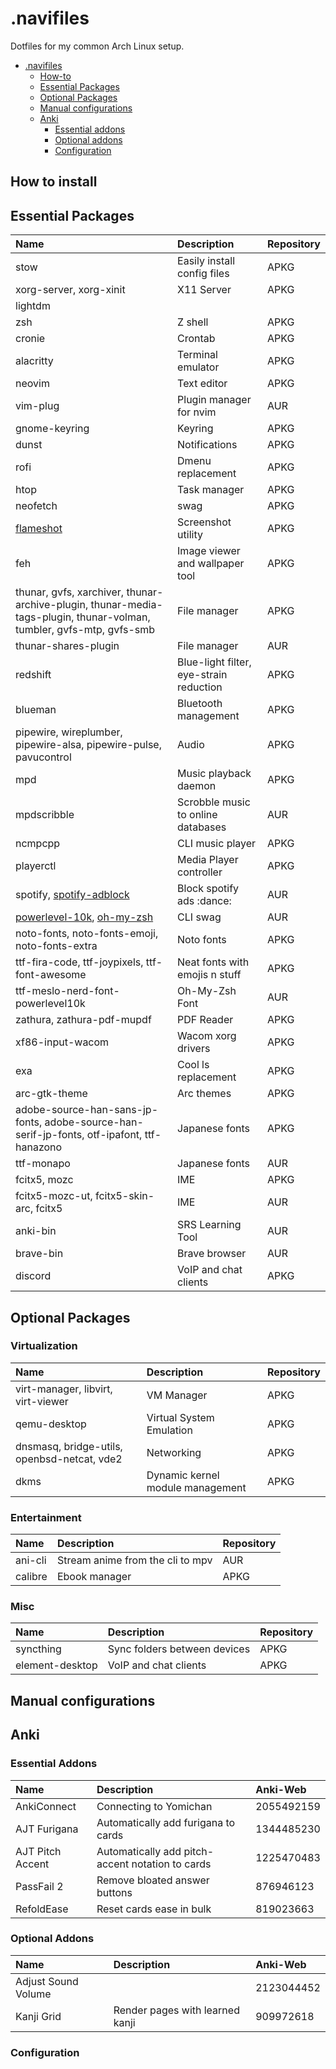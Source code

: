 # .navifiles
Dotfiles for my common Arch Linux setup.

- [.navifiles](#.navifiles)
  - [How-to](#how-to-install)
  - [Essential Packages](#essential-packages)
  - [Optional Packages](#optional-packages)
  - [Manual configurations](#manual-configurations)
  - [Anki](#anki)
    - [Essential addons](#essential-addons)
    - [Optional addons](#optional-addons)
    - [Configuration](#configuration)

## How to install

## Essential Packages
| Name			 | Description			  | Repository	  |
| :--------------------- | :----------------------------- | :-------------|
| stow | Easily install config files | APKG |
| xorg-server, xorg-xinit | X11 Server | APKG |
| lightdm
| zsh | Z shell | APKG |
| cronie | Crontab | APKG |
| alacritty | Terminal emulator | APKG |
| neovim | Text editor | APKG |
| vim-plug | Plugin manager for nvim | AUR |
| gnome-keyring | Keyring | APKG |
| dunst | Notifications | APKG |
| rofi | Dmenu replacement | APKG |
| htop | Task manager | APKG |
| neofetch | swag | APKG |
| [flameshot](https://github.com/flameshot-org/flameshot) | Screenshot utility | APKG | 
| feh | Image viewer and wallpaper tool | APKG |
| thunar, gvfs, xarchiver, thunar-archive-plugin, thunar-media-tags-plugin, thunar-volman, tumbler, gvfs-mtp, gvfs-smb | File manager | APKG |
| thunar-shares-plugin | File manager | AUR |
| redshift | Blue-light filter, eye-strain reduction | APKG |
| blueman | Bluetooth management | APKG |
| pipewire, wireplumber, pipewire-alsa, pipewire-pulse, pavucontrol | Audio | APKG |
| mpd	| Music playback daemon | APKG |
| mpdscribble | Scrobble music to online databases | AUR |
| ncmpcpp | CLI music player | APKG |
| playerctl | Media Player controller | APKG |
| spotify, [spotify-adblock](https://github.com/abba23/spotify-adblock-linux)| Block spotify ads :dance:| AUR |
| [powerlevel-10k](https://github.com/romkatv/powerlevel10k), [oh-my-zsh](https://github.com/ohmyzsh/ohmyzsh/) | CLI swag | AUR |
| noto-fonts, noto-fonts-emoji, noto-fonts-extra | Noto fonts | APKG |
| ttf-fira-code, ttf-joypixels, ttf-font-awesome | Neat fonts with emojis n stuff | APKG |
| ttf-meslo-nerd-font-powerlevel10k | Oh-My-Zsh Font | AUR |
| zathura, zathura-pdf-mupdf | PDF Reader | APKG |
| xf86-input-wacom | Wacom xorg drivers | APKG |
| exa | Cool ls replacement | APKG |
| arc-gtk-theme | Arc themes | APKG |
| adobe-source-han-sans-jp-fonts, adobe-source-han-serif-jp-fonts, otf-ipafont, ttf-hanazono | Japanese fonts | APKG |
| ttf-monapo | Japanese fonts | AUR |
| fcitx5, mozc | IME | APKG |
| fcitx5-mozc-ut, fcitx5-skin-arc, fcitx5 | IME | AUR |
| anki-bin | SRS Learning Tool | AUR |
| brave-bin | Brave browser | AUR |
| discord | VoIP and chat clients | APKG |

## Optional Packages

### Virtualization
| Name			| Description		| Repository	|
| :---------------------| :---------------------| :-------------|
| virt-manager, libvirt, virt-viewer | VM Manager | APKG	|
| qemu-desktop		| Virtual System Emulation | APKG |
| dnsmasq, bridge-utils, openbsd-netcat, vde2	  | Networking | APKG |
| dkms			| Dynamic kernel module management | APKG |

### Entertainment
| Name			| Description		| Repository	|
| :---------------------| :---------------------| :-------------|
| ani-cli | Stream anime from the cli to mpv | AUR |
| calibre | Ebook manager | APKG | 

### Misc
| Name			| Description		| Repository	|
| :---------------------| :---------------------| :-------------|
| syncthing	| Sync folders between devices | APKG |
| element-desktop | VoIP and chat clients | APKG |

[comment]: # (TODO: add weeb packages and other stuff, add links to rest of packages)

## Manual configurations

## Anki

### Essential Addons

| Name 		| Description | Anki-Web	|
| :-------------| :-----------| :-------------|
| AnkiConnect 	| Connecting to Yomichan | 2055492159 |
| AJT Furigana 	| Automatically add furigana to cards | 1344485230 |
| AJT Pitch Accent | Automatically add pitch-accent notation to cards | 1225470483 |
| PassFail 2	| Remove bloated answer buttons | 876946123 |
| RefoldEase 	| Reset cards ease in bulk 	| 819023663 |

### Optional Addons

| Name		| Description | Anki-Web 	|
| :-------------| :-----------| :---------------|
| Adjust Sound Volume | | 2123044452 |
| Kanji Grid 	| Render pages with learned kanji | 909972618 |

### Configuration
